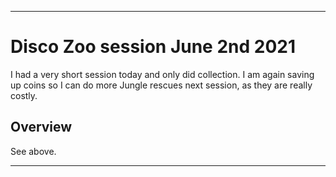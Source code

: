 
***

# Disco Zoo session June 2nd 2021

I had a very short session today and only did collection. I am again saving up coins so I can do more Jungle rescues next session, as they are really costly.

## Overview

See above.

***
